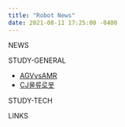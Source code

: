 ```yaml
---
title: "Robot News"
date: 2021-08-11 17:25:00 -0400
---
```


NEWS

STUDY-GENERAL
- [AGVvsAMR]
- [CJ물류로봇]

STUDY-TECH


LINKS

[CJ물류로봇]: https://clomag.co.kr/writer/42
[AGVvsAMR]: http://www.msdkr.com/news/articleView.html?idxno=10353

